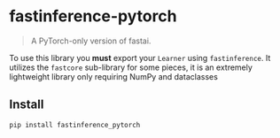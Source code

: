 # fastinference-pytorch
> A PyTorch-only version of fastai. 


To use this library you **must** export your `Learner` using `fastinference`. It utilizes the `fastcore` sub-library for some pieces, it is an extremely lightweight library only requiring NumPy and dataclasses

## Install

`pip install fastinference_pytorch`
